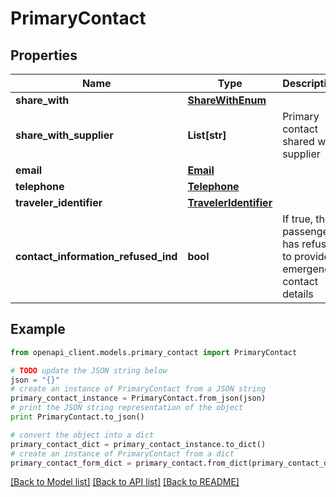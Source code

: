 # PrimaryContact


## Properties
Name | Type | Description | Notes
------------ | ------------- | ------------- | -------------
**share_with** | [**ShareWithEnum**](ShareWithEnum.md) |  | [optional] 
**share_with_supplier** | **List[str]** | Primary contact shared with supplier | [optional] 
**email** | [**Email**](Email.md) |  | [optional] 
**telephone** | [**Telephone**](Telephone.md) |  | [optional] 
**traveler_identifier** | [**TravelerIdentifier**](TravelerIdentifier.md) |  | [optional] 
**contact_information_refused_ind** | **bool** | If true, the passenger has refused to provide emergency contact details | [optional] 

## Example

```python
from openapi_client.models.primary_contact import PrimaryContact

# TODO update the JSON string below
json = "{}"
# create an instance of PrimaryContact from a JSON string
primary_contact_instance = PrimaryContact.from_json(json)
# print the JSON string representation of the object
print PrimaryContact.to_json()

# convert the object into a dict
primary_contact_dict = primary_contact_instance.to_dict()
# create an instance of PrimaryContact from a dict
primary_contact_form_dict = primary_contact.from_dict(primary_contact_dict)
```
[[Back to Model list]](../README.md#documentation-for-models) [[Back to API list]](../README.md#documentation-for-api-endpoints) [[Back to README]](../README.md)



